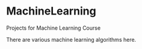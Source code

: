 # MachineLearning
Projects for Machine Learning Course

There are various machine learning algorithms here.
